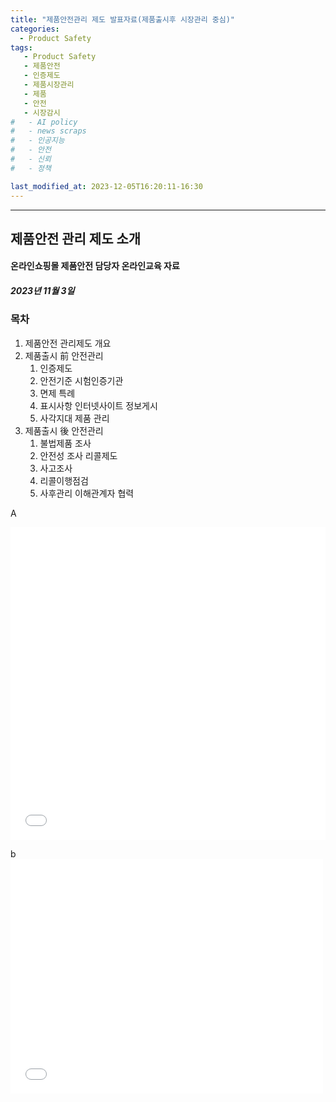 ```yaml
---
title: "제품안전관리 제도 발표자료(제품출시후 시장관리 중심)"
categories:
  - Product Safety
tags:
   - Product Safety
   - 제품안전
   - 인증제도
   - 제품시장관리
   - 제품
   - 안전
   - 시장감시
#   - AI policy
#   - news scraps
#   - 인공지능
#   - 안전
#   - 신뢰
#   - 정책

last_modified_at: 2023-12-05T16:20:11-16:30
---
```

_________________

## 제품안전 관리 제도 소개
#### 온라인쇼핑몰 제품안전 담당자 온라인교육 자료
##### 2023년 11월 3일

### 목차
1. 제품안전 관리제도 개요
2. 제품출시 前 안전관리
   1. 인증제도
   2. 안전기준 시험인증기관
   3. 면제 특례
   4. 표시사항 인터넷사이트 정보게시
   5. 사각지대 제품 관리
3. 제품출시 後 안전관리
   1. 불법제품 조사
   2. 안전성 조사 리콜제도
   3. 사고조사
   4. 리콜이행점검
   5. 사후관리 이해관계자 협력


A 
<iframe src="/assets/test.pdf" title="example" width="100%" height="500" frameborder="0"></iframe>


b
<embed src="/assets/test.pdf" width="500" height="375" type="application/pdf">

